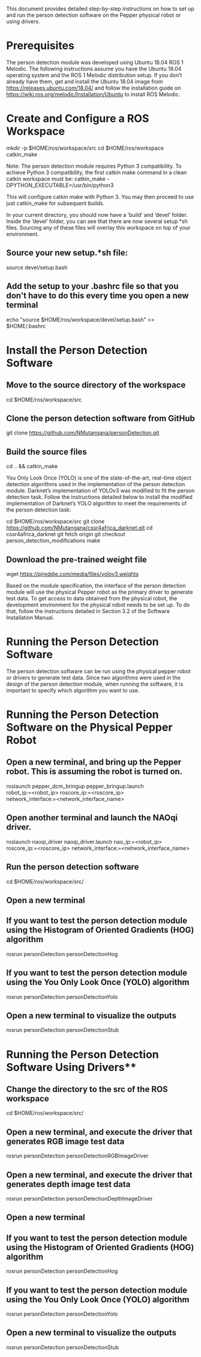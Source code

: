 This document provides detailed step-by-step instructions on how to set up and run the person detection
software on the Pepper physical robot or using drivers.

# Prerequisites
The person detection module was developed using Ubuntu 18.04 ROS 1 Melodic. The following instructions assume you have the Ubuntu 18.04 operating system and the ROS 1 Melodic distribution setup. If you don’t already have them, get and install the Ubuntu 18.04 image from https://releases.ubuntu.com/18.04/ and follow the installation guide on https://wiki.ros.org/melodic/Installation/Ubuntu to install ROS Melodic.

# Create and Configure a ROS Workspace
mkdir -p $HOME/ros/workspace/src
cd $HOME/ros/workspace
catkin_make

Note: The person detection module requires Python 3 compatibility. To achieve Python 3 compatibility, the first catkin make command in a clean catkin workspace must be:
catkin_make -DPYTHON_EXECUTABLE=/usr/bin/python3

This will configure catkin make with Python 3. You may then proceed to use just catkin_make for subsequent builds.

In your current directory, you should now have a ’build’ and ’devel’ folder. Inside the ’devel’ folder, you can see that there are now several setup.*sh files. Sourcing any of these files will overlay this workspace on top of your environment.

## Source your new setup.*sh file:
source devel/setup.bash

## Add the setup to your .bashrc file so that you don't have to do this every time you open a new terminal
echo "source $HOME/ros/workspace/devel/setup.bash" >> \
$HOME/.bashrc

# Install the Person Detection Software
## Move to the source directory of the workspace
cd $HOME/ros/workspace/src

## Clone the person detection software from GitHub
git clone https://github.com/NMutangana/personDetection.git

## Build the source files
cd .. && catkin_make

You Only Look Once (YOLO) is one of the state-of-the-art, real-time object detection algorithms used in the implementation of the person detection module. Darknet’s implementation of YOLOv3 was modified to fit the person detection task. Follow the instructions detailed below to install the modified implementation of Darknet’s YOLO algorithm to meet the requirements of the person detection task:

cd $HOME/ros/workspace/src
git clone https://github.com/NMutangana/cssr4africa_darknet.git
cd cssr4africa_darknet
git fetch origin
git checkout person_detection_modifications
make

## Download the pre-trained weight file
wget https://pjreddie.com/media/files/yolov3.weights

Based on the module specification, the interface of the person detection module will use the physical Pepper robot as the primary driver to generate test data. To get access to data obtained from the physical robot, the development environment for the physical robot needs to be set up. To do that, follow the instructions detailed in Section 3.2 of the Software Installation Manual.

# Running the Person Detection Software
The person detection software can be run using the physical pepper robot or drivers to generate test data. Since two algorithms were used in the design of the person detection module, when running the software, it is important to specify which algorithm you want to use.

# Running the Person Detection Software on the Physical Pepper Robot
## Open a new terminal, and bring up the Pepper robot. This is assuming the robot is turned on.
roslaunch pepper_dcm_bringup pepper_bringup.launch \
robot_ip:=<robot_ip> roscore_ip:=<roscore_ip> \
network_interface:=<network_interface_name>

## Open another terminal and launch the NAOqi driver.
roslaunch naoqi_driver naoqi_driver.launch nao_ip:=<robot_ip> \
roscore_ip:=<roscore_ip> network_interface:=<network_interface_name>

## Run the person detection software
cd $HOME/ros/workspace/src/

## Open a new terminal
## If you want to test the person detection module using the Histogram of Oriented Gradients (HOG) algorithm
rosrun personDetection personDetectionHog

## If you want to test the person detection module using the You Only Look Once (YOLO) algorithm
rosrun personDetection personDetectionYolo

## Open a new terminal to visualize the outputs
rosrun personDetection personDetectionStub

# Running the Person Detection Software Using Drivers**

## Change the directory to the src of the ROS workspace
cd $HOME/ros/workspace/src/

## Open a new terminal, and execute the driver that generates RGB image test data
rosrun personDetection personDetectionRGBImageDriver

## Open a new terminal, and execute the driver that generates depth image test data
rosrun personDetection personDetectionDepthImageDriver

## Open a new terminal
## If you want to test the person detection module using the Histogram of Oriented Gradients (HOG) algorithm
rosrun personDetection personDetectionHog

## If you want to test the person detection module using the You Only Look Once (YOLO) algorithm
rosrun personDetection personDetectionYolo

## Open a new terminal to visualize the outputs
rosrun personDetection personDetectionStub
